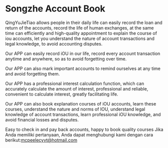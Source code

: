 # Songzhe Account Book

QingYuJieTiao allows people in their daily life can easily record the loan and return of the accounts, record the life of human exchanges, at the same time can efficiently and high-quality appointment to explain the course of iou accounts, let you understand the nature of account transactions and legal knowledge, to avoid accounting disputes.

Our APP can easily record iOU in our life, record every account transaction anytime and anywhere, so as to avoid forgetting over time.

Our APP can also mark important accounts to remind ourselves at any time and avoid forgetting them.

Our APP has a professional interest calculation function, which can accurately calculate the amount of interest, professional and reliable, convenient to calculate interest, greatly facilitating life.

Our APP can also book explanation courses of iOU accounts, learn these courses, understand the nature and norms of IOU, understand legal knowledge of account transactions, learn professional iOU knowledge, and avoid financial losses and disputes.

Easy to check in and pay back accounts, happy to book quality courses
Jika Anda memiliki pertanyaan, Anda dapat menghubungi kami dengan cara berikut:mcpeelecyvt@hotmail.com
